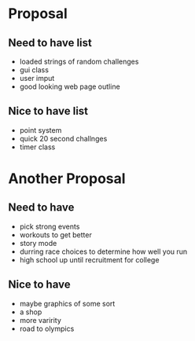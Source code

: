 # Proposal

## Need to have list
- loaded strings of random challenges
- gui class
- user imput
- good looking web page outline


## Nice to have list
- point system
- quick 20 second challnges
- timer class

# Another Proposal

## Need to have
- pick strong events
- workouts to get better
- story mode
- durring race choices to determine how well you run 
- high school up until recruitment for college

## Nice to have
- maybe graphics of some sort
- a shop
- more varirity 
- road to olympics

